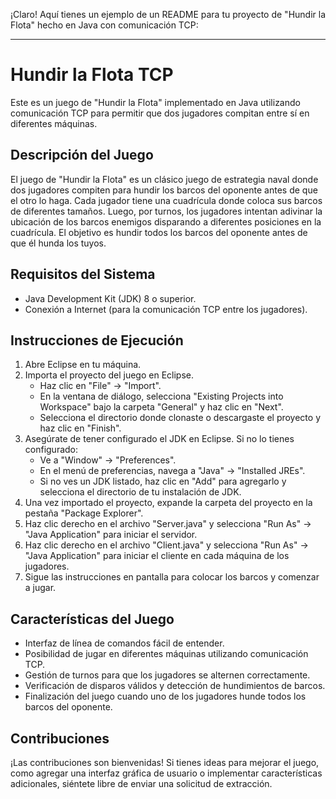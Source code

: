 ¡Claro! Aquí tienes un ejemplo de un README para tu proyecto de "Hundir la Flota" hecho en Java con comunicación TCP:

---

# Hundir la Flota TCP

Este es un juego de "Hundir la Flota" implementado en Java utilizando comunicación TCP para permitir que dos jugadores compitan entre sí en diferentes máquinas.

## Descripción del Juego

El juego de "Hundir la Flota" es un clásico juego de estrategia naval donde dos jugadores compiten para hundir los barcos del oponente antes de que el otro lo haga. Cada jugador tiene una cuadrícula donde coloca sus barcos de diferentes tamaños. Luego, por turnos, los jugadores intentan adivinar la ubicación de los barcos enemigos disparando a diferentes posiciones en la cuadrícula. El objetivo es hundir todos los barcos del oponente antes de que él hunda los tuyos.

## Requisitos del Sistema

- Java Development Kit (JDK) 8 o superior.
- Conexión a Internet (para la comunicación TCP entre los jugadores).

## Instrucciones de Ejecución

1. Abre Eclipse en tu máquina.
2. Importa el proyecto del juego en Eclipse.
   - Haz clic en "File" -> "Import".
   - En la ventana de diálogo, selecciona "Existing Projects into Workspace" bajo la carpeta "General" y haz clic en "Next".
   - Selecciona el directorio donde clonaste o descargaste el proyecto y haz clic en "Finish".
3. Asegúrate de tener configurado el JDK en Eclipse. Si no lo tienes configurado:
   - Ve a "Window" -> "Preferences".
   - En el menú de preferencias, navega a "Java" -> "Installed JREs".
   - Si no ves un JDK listado, haz clic en "Add" para agregarlo y selecciona el directorio de tu instalación de JDK.
4. Una vez importado el proyecto, expande la carpeta del proyecto en la pestaña "Package Explorer".
5. Haz clic derecho en el archivo "Server.java" y selecciona "Run As" -> "Java Application" para iniciar el servidor.
6. Haz clic derecho en el archivo "Client.java" y selecciona "Run As" -> "Java Application" para iniciar el cliente en cada máquina de los jugadores.
7. Sigue las instrucciones en pantalla para colocar los barcos y comenzar a jugar.

## Características del Juego

- Interfaz de línea de comandos fácil de entender.
- Posibilidad de jugar en diferentes máquinas utilizando comunicación TCP.
- Gestión de turnos para que los jugadores se alternen correctamente.
- Verificación de disparos válidos y detección de hundimientos de barcos.
- Finalización del juego cuando uno de los jugadores hunde todos los barcos del oponente.

## Contribuciones

¡Las contribuciones son bienvenidas! Si tienes ideas para mejorar el juego, como agregar una interfaz gráfica de usuario o implementar características adicionales, siéntete libre de enviar una solicitud de extracción.
